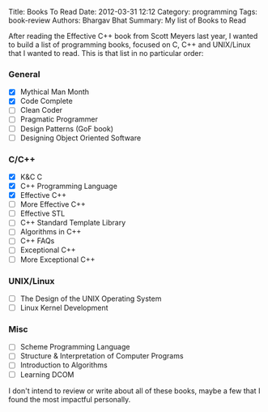 Title: Books To Read
Date: 2012-03-31 12:12
Category: programming
Tags: book-review
Authors: Bhargav Bhat
Summary: My list of Books to Read

After reading the Effective C++ book from Scott Meyers last year, I wanted to build a list of programming books, focused on C, C++ and UNIX/Linux that I wanted to read. This is that list in no particular order:

### General

- [x] Mythical Man Month
- [x] Code Complete
- [ ] Clean Coder
- [ ] Pragmatic Programmer
- [ ] Design Patterns (GoF book)
- [ ] Designing Object Oriented Software

### C/C++

- [x] K&C C
- [x] C++ Programming Language
- [x] Effective C++
- [ ] More Effective C++
- [ ] Effective STL
- [ ] C++ Standard Template Library
- [ ] Algorithms in C++
- [ ] C++ FAQs
- [ ] Exceptional C++
- [ ] More Exceptional C++

### UNIX/Linux

- [ ] The Design of the UNIX Operating System
- [ ] Linux Kernel Development

### Misc

- [ ] Scheme Programming Language
- [ ] Structure & Interpretation of Computer Programs
- [ ] Introduction to Algorithms 
- [ ] Learning DCOM

I don't intend to review or write about all of these books, maybe a few that I found the most impactful personally.
